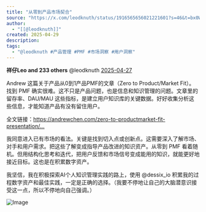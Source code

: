 ```yaml
---
title: "从零到产品市场契合"
source: "https://x.com/leodknuth/status/1916565656021221601?s=46&t=bx0WG1AGHlEB9ipAHDEpnw"
author:
  - "[[@leodknuth]]"
created: 2025-04-29
description:
tags:
  - "@leodknuth #产品管理 #PMF #市场洞察 #用户洞察"
---
```

**祥仔Leo and 233 others** @leodknuth [2025-04-27](https://x.com/leodknuth/status/1916565656021221601)

Andrew 这篇关于产品从0到1产品PMF的文章（Zero to Product/Market Fit）。找到 PMF 确实很难。这不只是产品问题，也是信息和知识管理的问题。文章里的留存率、DAU/MAU 这些指标，是建立用户知识库的关键数据。好好收集分析这些信息，才能知道产品有没有留住用户。

全文链接：https://andrewchen.com/zero-to-productmarket-fit-presentation/…

我同意进入已有市场的看法。关键是找到切入点或创新点。这需要深入了解市场、对手和用户需求。把这些了解变成指导产品改进的知识资产。从零到 PMF 看着随机。但用结构化思考和迭代，把用户反馈和市场信号变成能用的知识，就能更好地接近目标。这也是在积累数字资产。

我坚信，我在积极探索AI个人知识管理实践的路上，使用 @dessix\_io 积累我的过程数字资产和最佳实践，一定是正确的选择。（我要不停地让自己的大脑潜意识接受这一点，所以不停地向自己强调。）

![Image](https://pbs.twimg.com/media/GpkCStga4AAqK6o?format=jpg&name=large)